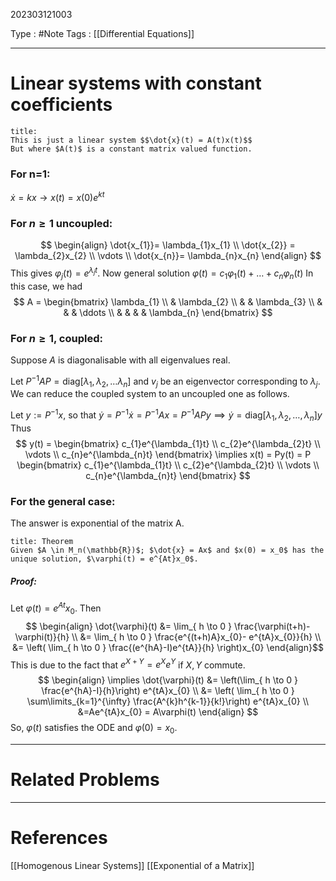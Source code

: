 202303121003

Type : #Note
Tags : [[Differential Equations]]

---
# Linear systems with constant coefficients

```ad-note
title:
This is just a linear system $$\dot{x}(t) = A(t)x(t)$$
But where $A(t)$ is a constant matrix valued function.
```

### For n=1:
$\dot{x} = kx \to x(t) = x(0)e^{kt}$

### For $n \geq 1$ uncoupled:
$$
\begin{align}
\dot{x_{1}}= \lambda_{1}x_{1} \\
\dot{x_{2}} = \lambda_{2}x_{2} \\
\vdots \\
\dot{x_{n}}= \lambda_{n}x_{n}
\end{align}
$$
This gives $\varphi_{j}(t) = e^{\lambda_{j}t}$.
Now general solution $\varphi(t) = c_{1}\varphi_{1}(t) + \dots + c_{n}\varphi_{n}(t)$
In this case, we had $$
A = \begin{bmatrix}
\lambda_{1} \\
& \lambda_{2}  \\ 
& & \lambda_{3} \\
& & & \ddots \\
& & & & \lambda_{n}
\end{bmatrix}
$$
### For $n\geq 1$, coupled:
Suppose $A$ is diagonalisable with all eigenvalues real.

Let $P^{-1}AP = \mathrm{diag}[\lambda_{1},\lambda_{2},\dots\lambda_{n}]$ and $v_{j}$ be an eigenvector corresponding to $\lambda_{j}$. We can reduce the coupled system to an uncoupled one as follows.

Let $y := P^{-1}x$, so that $\dot{y} = P^{-1} \dot{x} = P^{-1}Ax = P^{-1}APy \implies  \dot{y} = \mathrm{diag}[\lambda_{1},\lambda_{2},\dots, \lambda_{n}] y$
Thus $$
y(t) = \begin{bmatrix}
c_{1}e^{\lambda_{1}t}  \\
c_{2}e^{\lambda_{2}t} \\
\vdots \\
c_{n}e^{\lambda_{n}t}
\end{bmatrix}
\implies x(t) = Py(t) = P 
\begin{bmatrix}
c_{1}e^{\lambda_{1}t}  \\
c_{2}e^{\lambda_{2}t} \\
\vdots \\
c_{n}e^{\lambda_{n}t}
\end{bmatrix}
$$
### For the general case: 
The answer is exponential of the matrix A.

```ad-note
title: Theorem
Given $A \in M_n(\mathbb{R})$; $\dot{x} = Ax$ and $x(0) = x_0$ has the unique solution, $\varphi(t) = e^{At}x_0$.

```
##### Proof:
Let $\varphi(t) = e^{At}x_{0}$.
Then $$
\begin{align}
\dot{\varphi}(t) &= \lim_{ h \to 0 } \frac{\varphi(t+h)-\varphi(t)}{h} \\
&= \lim_{ h \to 0 } \frac{e^{(t+h)A}x_{0}- e^{tA}x_{0}}{h} \\
&= \left( \lim_{ h \to 0 } \frac{(e^{hA}-I)e^{tA}}{h} \right)x_{0}
\end{align}$$
This is due to the fact that $e^{X+Y} = e^{X}e^{Y}$ if $X,Y$ commute.
$$
\begin{align}  
\implies  \dot{\varphi}(t) &= \left(\lim_{ h \to 0 } \frac{e^{hA}-I}{h}\right) e^{tA}x_{0} \\
&= \left( \lim_{ h \to 0 } \sum\limits_{k=1}^{\infty} \frac{A^{k}h^{k-1}}{k!}\right) e^{tA}x_{0} \\
&=Ae^{tA}x_{0} = A\varphi(t) 
\end{align}
$$
So, $\varphi(t)$ satisfies the ODE and $\varphi(0) = x_{0}$.


---
# Related Problems

---
# References
[[Homogenous Linear Systems]]
[[Exponential of a Matrix]]

